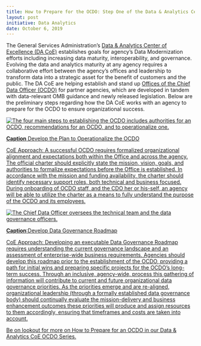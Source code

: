 ```yaml
---
title: How to Prepare for the OCDO: Step One of the Data & Analytics Center of Excellence Approach
layout: post
initiative: Data Analytics
date: October 6, 2019
---
```


The General Services Administration’s <a href="https://coe.gsa.gov/coe/data-analytics.html">Data & Analytics Center of Excellence (DA CoE)</a> establishes goals for agency’s Data Modernization efforts including increasing data maturity, interoperability, and governance. Evolving the data and analytics maturity at any agency requires a collaborative effort between the agency’s offices and leadership to transform data into a strategic asset for the benefit of customers and the public. The DA CoE are helping establish and stand up <a href="https://coe.gsa.gov/2019/06/25/da-update-4.html">Offices of the Chief Data Officer (OCDO)</a>  for partner agencies, which are developed in tandem with data-relevant OMB guidance and newly released legislation. Below are the preliminary steps regarding how the DA CoE works with an agency to prepare for the OCDO to ensure organizational success.

<a href="{{site.baseurl}}/images/StepstoEstablishOCDO.png" target="_blank" rel="noopener noreferrer">
<img src="{{site.baseurl}}/images/StepstoEstablishOCDO.png" alt="The four main steps to establishing the OCDO includes authorities for an OCDO, recommendations for an OCDO, and to operationalize one.">

**Caption** Develop the Plan to Operationalize the OCDO

CoE Approach:  A successful OCDO requires formalized organizational alignment and expectations both within the Office and 
across the agency. The official charter should explicitly state the mission, vision, goals, and authorities to formalize 
expectations before the Office is established. In accordance with the mission and funding availability, the charter should 
identify necessary support roles, both technical and business focused. During onboarding of OCDO staff, and the CDO her or 
his-self, an agency will be able to utilize the charter as a means to fully understand the purpose of the OCDO and its 
employees.

<a href="{{site.baseurl}}/images/OCDOOrgChart.png" target="_blank" rel="noopener noreferrer">
<img src="{{site.baseurl}}/images/OCDOOrgChart.png" alt="The Chief Data Officer oversees the technical team and the data governance officers.">
  
**Caption**:Develop Data Governance Roadmap

CoE Approach: Developing an executable Data Governance Roadmap requires understanding  the current governance landscape and 
an assessment of enterprise-wide business requirements. Agencies should develop this roadmap prior to the establishment of 
the OCDO, providing a path for initial wins and preparing specific projects for the OCDO’s long-term success. Through an 
inclusive, agency-wide, process this gathering of information will contribute to current and future organizational data 
governance priorities. As the priorities emerge and are re-aligned, organizational leadership (through a formally established 
data governance body) should continually evaluate the mission-delivery and business enhancement outcomes these priorities 
will produce and assign resources to them accordingly, ensuring that timeframes and costs are taken into account. 

Be on lookout for more on How to Prepare for an OCDO in our Data & Analytics CoE OCDO Series.
